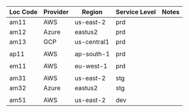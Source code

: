 | Loc Code | Provider | Region      | Service Level | Notes |
|----------|----------|-------------|--------------|-------|
| am11     | AWS      | us-east-2   | prd          |       |
| am12     | Azure    | eastus2     | prd          |       |
| am13     | GCP      | us-central1 | prd          |       |
|          |          |             |              |       |
| ap11     | AWS      | ap-south-1  | prd          |       |
|          |          |             |              |       |
| em11     | AWS      | eu-west-1   | prd          |       |
|          |          |             |              |       |
| am31     | AWS      | us-east-2   | stg          |       |
| am32     | Azure    | eastus2     | stg          |       |
|          |          |             |              |       |
| am51     | AWS      | us-east-2   | dev          |       |
